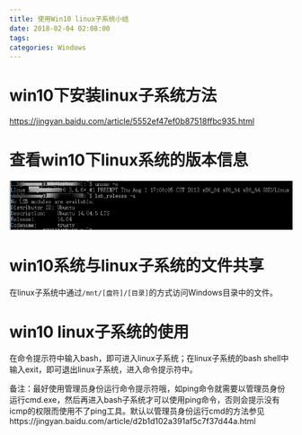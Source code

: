```yaml
---
title: 使用Win10 linux子系统小结
date: 2018-02-04 02:08:00
tags:
categories: Windows
---
```


# win10下安装linux子系统方法

https://jingyan.baidu.com/article/5552ef47ef0b87518ffbc935.html

# 查看win10下linux系统的版本信息

![](/images/win10bash_1_1.png)

# win10系统与linux子系统的文件共享

在linux子系统中通过`/mnt/[盘符]/[目录]`的方式访问Windows目录中的文件。

# win10 linux子系统的使用

在命令提示符中输入bash，即可进入linux子系统；在linux子系统的bash shell中输入exit，即可退出linux子系统，进入命令提示符中。

备注：最好使用管理员身份运行命令提示符哦，如ping命令就需要以管理员身份运行cmd.exe，然后再进入bash子系统才可以使用ping命令，否则会提示没有icmp的权限而使用不了ping工具。默认以管理员身份运行cmd的方法参见https://jingyan.baidu.com/article/d2b1d102a391af5c7f37d44a.html
